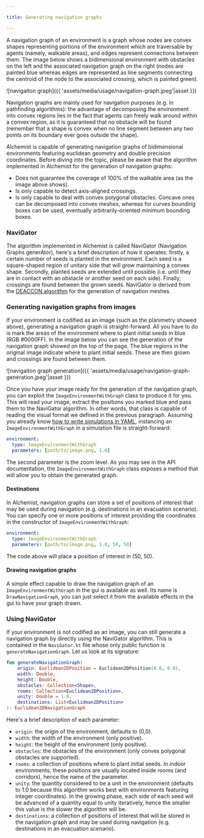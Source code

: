 ```yaml
---

title: Generating navigation graphs

---
```

A navigation graph of an environment is a graph whose nodes are convex shapes representing portions of the environment which are traversable by agents (namely, walkable areas), and edges represent connections between them. The image below shows a bidimensional environment with obstacles on the left and the associated navigation graph on the right (nodes are painted blue whereas edges are represented as line segments connecting the centroid of the node to the associated crossing, which is painted green).

![navigaiton graph]({{ 'assets/media/usage/navigation-graph.jpeg'|asset }})


Navigation graphs are mainly used for navigation purposes (e.g. in pathfinding algorithms): the advantage of decomposing the environment into convex regions lies in the fact that agents can freely walk around within a convex region, as it is guaranteed that no obstacle will be found (remember that a shape is convex when no line segment between any two points on its boundary ever goes outside the shape). 

Alchemist is capable of generating navigation graphs of bidimensional environments featuring euclidean geometry and double precision coordinates. Before diving into the topic, please be aware that the algorithm implemented in Alchemist for the generation of navigation graphs:
- Does not guarantee the coverage of 100% of the walkable area (as the image above shows).
- Is only capable to detect axis-aligned crossings.
- Is only capable to deal with convex polygonal obstacles. Concave ones can be decomposed into convex meshes, whereas for curves bounding boxes can be used, eventually arbitrarily-oriented minimum bounding boxes.

### NaviGator

The algorithm implemented in Alchemist is called NaviGator (Navigation Graphs generAtor), here's a brief description of how it operates: firstly, a certain number of seeds is planted in the environment. Each seed is a square-shaped region of unitary side that will grow maintaining a convex shape. Secondly, planted seeds are extended until possible (i.e. until they are in contact with an obstacle or another seed on each side). Finally, crossings are found between the grown seeds. NaviGator is derived from the [DEACCON algorithm](https://www.researchgate.net/profile/G_Youngblood/publication/220978343_Automatically-generated_Convex_Region_Decomposition_for_Real-time_Spatial_Agent_Navigation_in_Virtual_Worlds/links/54510d020cf24884d886f643/Automatically-generated-Convex-Region-Decomposition-for-Real-time-Spatial-Agent-Navigation-in-Virtual-Worlds.pdf) for the generation of navigation meshes.

### Generating navigation graphs from images

If your environment is codified as an image (such as the planimetry showed above), generating a navigation graph is straight-forward. All you have to do is mark the areas of the environment where to plant initial seeds in blue (RGB #0000FF). In the image below you can see the generation of the navigation graph showed on the top of the page. The blue regions in the original image indicate where to plant initial seeds. These are then grown and crossings are found between them.

![navigaiton graph generation]({{ 'assets/media/usage/navigation-graph-generation.jpeg'|asset }})

Once you have your image ready for the generation of the navigation graph, you can exploit the `ImageEnvironmentWithGraph` class to produce it for you. This will read your image, extract the positions you marked blue and pass them to the NaviGator algorithm. In other words, that class is capable of reading the visual format we defined in the previous paragraph. Assuming you already know [how to write simulations in YAML](yaml.md), instancing an `ImageEnvironmentWithGraph` in a simulation file is straight-forward:
```yaml
environment:
  type: ImageEnvironmentWithGraph
  parameters: [path/to/image.png, 1.0]
```
The second parameter is the zoom level. As you may see in the API documentation, the `ImageEnvironmentWithGraph` class exposes a method that will allow you to obtain the generated graph.

#### Destinations

In Alchemist, navigation graphs can store a set of positions of interest that may be used during navigation (e.g. destinations in an evacuation scenario). You can specify one or more positions of interest providing the coordinates in the constructor of `ImageEnvironmentWithGraph`:
```yaml
environment:
  type: ImageEnvironmentWithGraph
  parameters: [path/to/image.png, 1.0, 50, 50]
```
The code above will place a position of interest in (50, 50).

#### Drawing navigation graphs

A simple effect capable to draw the navigation graph of an `ImageEnvironmentWithGraph` in the gui is available as well. Its name is `DrawNavigationGraph`, you can just select it from the available effects in the gui to have your graph drawn.

### Using NaviGator 

If your environment is not codified as an image, you can still generate a navigation graph by directly using the NaviGator algorithm. This is contained in the `NaviGator.kt` file whose only public function is `generateNavigationGraph`. Let us look at its signature:
```kotlin
fun generateNavigationGraph(
    origin: Euclidean2DPosition = Euclidean2DPosition(0.0, 0.0),
    width: Double,
    height: Double,
    obstacles: Collection<Shape>,
    rooms: Collection<Euclidean2DPosition>,
    unity: Double = 1.0,
    destinations: List<Euclidean2DPosition>
): Euclidean2DNavigationGraph
```
Here's a brief description of each parameter:
- `origin`: the origin of the environment, defaults to (0,0).
- `width`: the width of the environment (only positive).
- `height`: the height of the environment (only positive).
- `obstacles`: the obstacles of the environment (only convex polygonal obstacles are supported).
- `rooms`: a collection of positions where to plant initial seeds. In indoor environments, these positions are usually located inside rooms (and corridors), hence the name of the parameter.
- `unity`: the quantity considered to be a unit in the environment (defaults to 1.0 because this algorithm works best with environments featuring integer coordinates). In the growing phase, each side of each seed will be advanced of a quantity equal to unity iteratively, hence the smaller this value is the slower the algorithm will be.
- `destinations`: a collection of positions of interest that will be stored in the navigation graph and may be used during navigation (e.g. destinations in an evacuation scenario).
